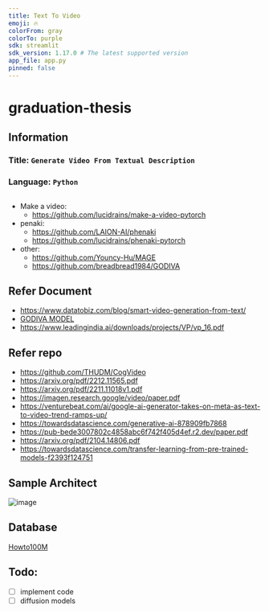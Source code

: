 ```yaml
---
title: Text To Video    
emoji: 🔥
colorFrom: gray
colorTo: purple
sdk: streamlit
sdk_version: 1.17.0 # The latest supported version
app_file: app.py
pinned: false
---
```

# graduation-thesis

## Information
### Title: `Generate Video From Textual Description`
### Language: `Python`

##
- Make a video: 
  - https://github.com/lucidrains/make-a-video-pytorch
- penaki:
  - https://github.com/LAION-AI/phenaki
  - https://github.com/lucidrains/phenaki-pytorch
- other: 
  - https://github.com/Youncy-Hu/MAGE
  - https://github.com/breadbread1984/GODIVA

## Refer Document
- https://www.datatobiz.com/blog/smart-video-generation-from-text/
- [GODIVA MODEL](https://www.unite.ai/godiva-microsoft-research-asia-text-to-video-generation-image-synthesis/)
- https://www.leadingindia.ai/downloads/projects/VP/vp_16.pdf

## Refer repo
- https://github.com/THUDM/CogVideo
- https://arxiv.org/pdf/2212.11565.pdf
- https://arxiv.org/pdf/2211.11018v1.pdf
- https://imagen.research.google/video/paper.pdf
- https://venturebeat.com/ai/google-ai-generator-takes-on-meta-as-text-to-video-trend-ramps-up/
- https://towardsdatascience.com/generative-ai-878909fb7868
- https://pub-bede3007802c4858abc6f742f405d4ef.r2.dev/paper.pdf
- https://arxiv.org/pdf/2104.14806.pdf
- https://towardsdatascience.com/transfer-learning-from-pre-trained-models-f2393f124751
## Sample Architect
![image](https://cdn-cednl.nitrocdn.com/ZIEpBLjPiSWpOcIdsSTlIdzcQJzKTmWw/assets/images/optimized/rev-865fdcc/wp-content/uploads/2021/12/Architecture-of-Text-to-Video-Generation-System-1024x617.jpg)

## Database 
[Howto100M](https://www.di.ens.fr/willow/research/howto100m/)

## Todo:
- [ ] implement code
- [ ] diffusion models
